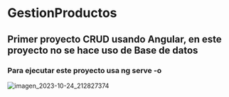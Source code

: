 # GestionProductos

## Primer proyecto CRUD usando Angular, en este proyecto no se hace uso de Base de datos

### Para ejecutar este proyecto usa ng serve -o

![imagen_2023-10-24_212827374](https://github.com/VanSC/AngularCRUD/assets/91792207/47ecfadf-4e3e-41a1-9f6e-83b4529063c8)


 
